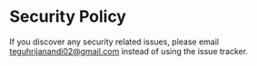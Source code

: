 # Security Policy

If you discover any security related issues, please email teguhrijanandi02@gmail.com instead of using the issue tracker.
